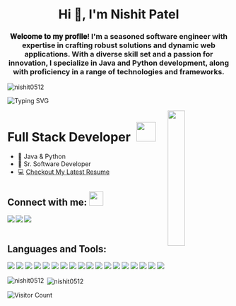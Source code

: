 
<!-- Header -->
<h1 align="center">Hi 👋, I'm Nishit Patel</h1>
<h3 align="center">𝐖𝐞𝐥𝐜𝐨𝐦𝐞 𝐭𝐨 𝐦𝐲 𝐩𝐫𝐨𝐟𝐢𝐥𝐞! I'm a seasoned software engineer with expertise in crafting robust solutions and dynamic web applications. With a diverse skill set and a passion for innovation, I specialize in Java and Python development, along with proficiency in a range of technologies and frameworks.</h3>

<!-- Profile Views -->
<p align="left"> <img src="https://komarev.com/ghpvc/?username=nishit0512&label=Profile%20views&color=0e75b6&style=flat" alt="nishit0512" /> </p>

<!-- Typing Animation -->
<p align="left"> <img src="https://readme-typing-svg.herokuapp.com?color=F77222&size=29&multiline=true&width=700&lines=Welcome+To+Nishit's's+GitHub+Profile" alt="Typing SVG" /> </p>

<!-- Image -->
<a href="#"><img width="28%" height="auto" align="right" src="https://i.imgur.com/zfdPXig.jpg"/></a>

<!-- Introduction -->
# Full Stack Developer </b>&nbsp;<img src="https://github.com/TheDudeThatCode/TheDudeThatCode/blob/master/Assets/Designer.gif" height="44px">

- :seedling: Java & Python
- :telescope: Sr. Software Developer
- :computer: [Checkout My Latest Resume]()
  
## Connect with me: <img src="https://github.com/TheDudeThatCode/TheDudeThatCode/blob/master/Assets/Handshake.gif" height="32px">

<a href="https://www.linkedin.com/in/nishit-patel0512/" target="blank" >
  <img align="left"  src="https://img.shields.io/badge/LinkedIn-0077B5?style=for-the-badge&logo=linkedin&logoColor=white" />
</a>
<a href="https://www.instagram.com/nishit_patel_0512/">
  <img align="left"  src="https://img.shields.io/badge/Instagram-E4405F?style=for-the-badge&logo=instagram&logoColor=white" />
</a>
<a href="pnishit9726@gmail.com">
  <img align="left"src="https://img.shields.io/badge/Gmail-D14836?style=for-the-badge&logo=gmail&logoColor=white" />
</a>

<br>
<br>

## Languages and Tools:
<!-- Replace the badge URLs with your desired languages/tools -->
![](https://img.shields.io/badge/HTML5-E34F26?style=for-the-badge&logo=html5&logoColor=white)
![](https://img.shields.io/badge/JavaScript-F7DF1E?style=for-the-badge&logo=javascript&logoColor=black)
![](https://img.shields.io/badge/CSS3-1572B6?style=for-the-badge&logo=css3&logoColor=white)
![](https://img.shields.io/badge/Bootstrap-563D7C?style=for-the-badge&logo=bootstrap&logoColor=white)
![](https://img.shields.io/badge/Java-ED8B00?style=for-the-badge&logo=java&logoColor=white)
![](https://img.shields.io/badge/Spring_Boot-F2F4F9?style=for-the-badge&logo=spring-boot)
![](https://img.shields.io/badge/Hibernate-59666C?style=for-the-badge&logo=hibernate&logoColor=white)
![](https://img.shields.io/badge/JPA-ED8B00?style=for-the-badge&logoColor=white)
![](https://img.shields.io/badge/H2_Database-0044aa?style=for-the-badge&logo=h2&logoColor=white)
![](https://img.shields.io/badge/Python-3776AB?style=for-the-badge&logo=python&logoColor=white)
![](https://img.shields.io/badge/Django-092E20?style=for-the-badge&logo=django&logoColor=white)
![](https://img.shields.io/badge/Django_Rest_Framework-092E20?style=for-the-badge&logo=django&logoColor=white)
![](https://img.shields.io/badge/PostgreSQL-316192?style=for-the-badge&logo=postgresql&logoColor=white)
![](https://img.shields.io/badge/Postman-FF6C37?style=for-the-badge&logo=postman&logoColor=white)
![](https://img.shields.io/badge/Canva-00C4CC?style=for-the-badge&logo=Canva&logoColor=white)
![](https://img.shields.io/badge/IntelliJ_IDEA-000000?style=for-the-badge&logo=intellij-idea&logoColor=white)
![](https://img.shields.io/badge/Eclipse-2C2255?style=for-the-badge&logo=eclipse&logoColor=white)
![](https://img.shields.io/badge/Visual_Studio_Code-0078D4?style=for-the-badge&logo=visual-studio-code&logoColor=white)
<!-- Add more badges for your languages/tools -->

<!-- GitHub Stats -->
<p><img align="left" src="https://github-readme-stats.vercel.app/api/top-langs?username=nishit0512&show_icons=true&locale=en&layout=compact" alt="nishit0512" /></p>

<p>&nbsp;<img align="center" src="https://github-readme-stats.vercel.app/api?username=nishit0512&show_icons=true&locale=en" alt="nishit0512" /></p>

<!-- Visitor Counter -->
![Visitor Count](https://komarev.com/ghpvc/?username=nishit0512&color=orange&style=flat-square)

